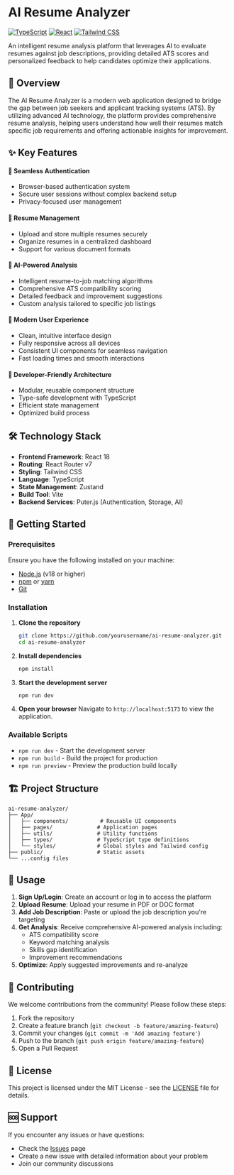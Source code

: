 # AI Resume Analyzer

[![TypeScript](https://img.shields.io/badge/TypeScript-007ACC?style=for-the-badge&logo=typescript&logoColor=white)](https://www.typescriptlang.org/)
[![React](https://img.shields.io/badge/React-20232A?style=for-the-badge&logo=react&logoColor=61DAFB)](https://reactjs.org/)
[![Tailwind CSS](https://img.shields.io/badge/Tailwind_CSS-38B2AC?style=for-the-badge&logo=tailwind-css&logoColor=white)](https://tailwindcss.com/)

An intelligent resume analysis platform that leverages AI to evaluate resumes against job descriptions, providing detailed ATS scores and personalized feedback to help candidates optimize their applications.

## 🌟 Overview

The AI Resume Analyzer is a modern web application designed to bridge the gap between job seekers and applicant tracking systems (ATS). By utilizing advanced AI technology, the platform provides comprehensive resume analysis, helping users understand how well their resumes match specific job requirements and offering actionable insights for improvement.

## ✨ Key Features

#### 🔐 **Seamless Authentication**
- Browser-based authentication system
- Secure user sessions without complex backend setup
- Privacy-focused user management

#### 📁 **Resume Management**
- Upload and store multiple resumes securely
- Organize resumes in a centralized dashboard
- Support for various document formats

#### 🤖 **AI-Powered Analysis**
- Intelligent resume-to-job matching algorithms
- Comprehensive ATS compatibility scoring
- Detailed feedback and improvement suggestions
- Custom analysis tailored to specific job listings

#### 🎨 **Modern User Experience**
- Clean, intuitive interface design
- Fully responsive across all devices
- Consistent UI components for seamless navigation
- Fast loading times and smooth interactions

#### 🔧 **Developer-Friendly Architecture**
- Modular, reusable component structure
- Type-safe development with TypeScript
- Efficient state management
- Optimized build process

## 🛠️ Technology Stack

- **Frontend Framework**: React 18
- **Routing**: React Router v7
- **Styling**: Tailwind CSS
- **Language**: TypeScript
- **State Management**: Zustand
- **Build Tool**: Vite
- **Backend Services**: Puter.js (Authentication, Storage, AI)

## 🚀 Getting Started

### Prerequisites

Ensure you have the following installed on your machine:

- [Node.js](https://nodejs.org/) (v18 or higher)
- [npm](https://www.npmjs.com/) or [yarn](https://yarnpkg.com/)
- [Git](https://git-scm.com/)

### Installation

1. **Clone the repository**
   ```bash
   git clone https://github.com/yourusername/ai-resume-analyzer.git
   cd ai-resume-analyzer
   ```

2. **Install dependencies**
   ```bash
   npm install
   ```

3. **Start the development server**
   ```bash
   npm run dev
   ```

4. **Open your browser**
   Navigate to `http://localhost:5173` to view the application.

### Available Scripts

- `npm run dev` - Start the development server
- `npm run build` - Build the project for production
- `npm run preview` - Preview the production build locally

## 🏗️ Project Structure

```
ai-resume-analyzer/
├── App/
│   ├── components/          # Reusable UI components
│   ├── pages/              # Application pages
│   ├── utils/              # Utility functions
│   ├── types/              # TypeScript type definitions
│   └── styles/             # Global styles and Tailwind config
├── public/                 # Static assets
└── ...config files
```

## 🎯 Usage

1. **Sign Up/Login**: Create an account or log in to access the platform
2. **Upload Resume**: Upload your resume in PDF or DOC format
3. **Add Job Description**: Paste or upload the job description you're targeting
4. **Get Analysis**: Receive comprehensive AI-powered analysis including:
   - ATS compatibility score
   - Keyword matching analysis
   - Skills gap identification
   - Improvement recommendations
5. **Optimize**: Apply suggested improvements and re-analyze

## 🤝 Contributing

We welcome contributions from the community! Please follow these steps:

1. Fork the repository
2. Create a feature branch (`git checkout -b feature/amazing-feature`)
3. Commit your changes (`git commit -m 'Add amazing feature'`)
4. Push to the branch (`git push origin feature/amazing-feature`)
5. Open a Pull Request

## 📝 License

This project is licensed under the MIT License - see the [LICENSE](LICENSE) file for details.

## 🆘 Support

If you encounter any issues or have questions:

- Check the [Issues](https://github.com/yourusername/ai-resume-analyzer/issues) page
- Create a new issue with detailed information about your problem
- Join our community discussions
